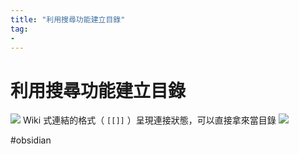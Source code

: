 ```yaml
---
title: "利用搜尋功能建立目錄"
tag: 
- 
---
```

# 利用搜尋功能建立目錄

![](https://i.imgur.com/hVOROPt.png)
Wiki 式連結的格式（ `[[]]` ）呈現連接狀態，可以直接拿來當目錄
![](https://i.imgur.com/qxpprGz.png)

#obsidian 